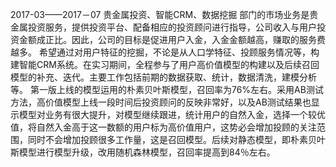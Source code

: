 2017-03——2017－07
贵金属投资、智能CRM、数据挖掘
部门的市场业务是贵金属投资服务，提供投资平台、配备相应的投资顾问进行指导，公司收入与用户投资金额成正比。因此，公司的目标是促进用户入金，入金金额越高，赚取的服务费越多。
希望通过对用户特征的挖掘，不论是从人口学特征、投顾服务情况等，构建智能CRM系统。在实习期间，全程参与了用户高价值模型的构建以及后续召回模型的补充、迭代。主要工作包括前期的数据获取、统计，数据清洗，建模分析等。
第一版上线的模型运用的朴素贝叶斯模型，召回率为76%左右。采用AB测试方法，高价值模型上线一段时间后投资顾问的反映非常好，以及AB测试结果也显示模型对业务有很大提升，对模型继续跟进，统计用户的自然入金，选择一个较优值，将自然入金高于这一数额的用户标为高价值用户，这势必会增加投顾的关注范围，同时不会增加投顾很多工作量，这是召回模型。后续对静态模型，即朴素贝叶斯模型进行模型升级，改用随机森林模型，召回率提高到84％左右。
